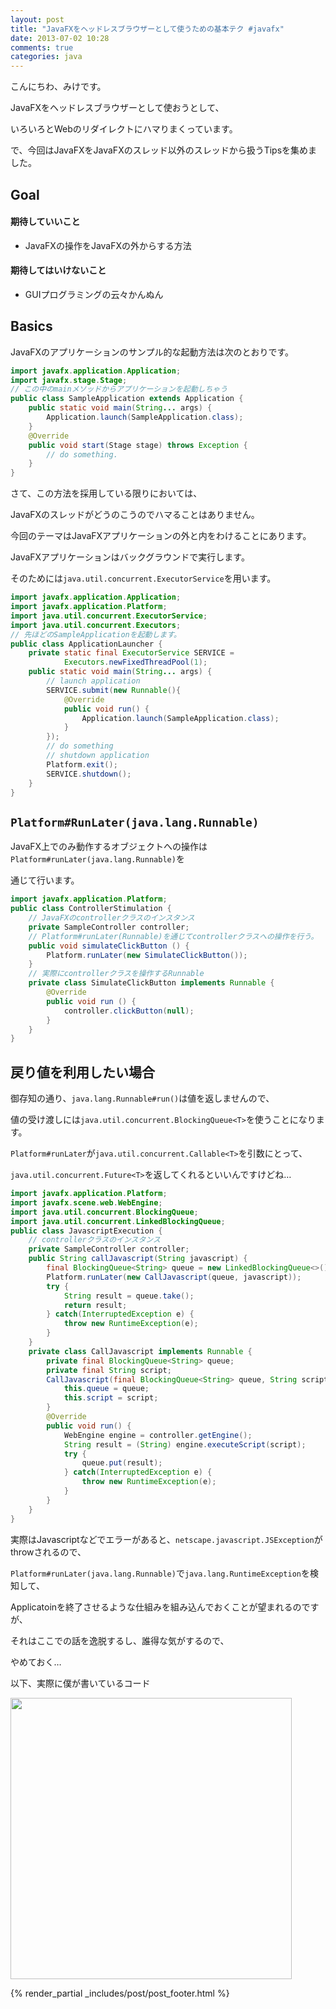 ```yaml
---
layout: post
title: "JavaFXをヘッドレスブラウザーとして使うための基本テク #javafx"
date: 2013-07-02 10:28
comments: true
categories: java
---
```


こんにちわ、みけです。

JavaFXをヘッドレスブラウザーとして使おうとして、

いろいろとWebのリダイレクトにハマりまくっています。

で、今回はJavaFXをJavaFXのスレッド以外のスレッドから扱うTipsを集めました。


Goal
---

#### 期待していいこと

+ JavaFXの操作をJavaFXの外からする方法


#### 期待してはいけないこと

+ GUIプログラミングの云々かんぬん


Basics
---

JavaFXのアプリケーションのサンプル的な起動方法は次のとおりです。

```java SampleApplication.java
import javafx.application.Application;
import javafx.stage.Stage;
// この中のmainメソッドからアプリケーションを起動しちゃう
public class SampleApplication extends Application {
    public static void main(String... args) {
        Application.launch(SampleApplication.class);
    }
    @Override
    public void start(Stage stage) throws Exception {
        // do something.
    }
}
```

さて、この方法を採用している限りにおいては、

JavaFXのスレッドがどうのこうのでハマることはありません。

今回のテーマはJavaFXアプリケーションの外と内をわけることにあります。

JavaFXアプリケーションはバックグラウンドで実行します。

そのためには`java.util.concurrent.ExecutorService`を用います。

```java ApplicationLauncher.java
import javafx.application.Application;
import javafx.application.Platform;
import java.util.concurrent.ExecutorService;
import java.util.concurrent.Executors;
// 先ほどのSampleApplicationを起動します。
public class ApplicationLauncher {
    private static final ExecutorService SERVICE =
            Executors.newFixedThreadPool(1);
    public static void main(String... args) {
        // launch application
        SERVICE.submit(new Runnable(){
            @Override
            public void run() {
                Application.launch(SampleApplication.class);
            }
        });
        // do something
        // shutdown application
        Platform.exit();
        SERVICE.shutdown();
    }
}
```


`Platform#RunLater(java.lang.Runnable)`
---

JavaFX上でのみ動作するオブジェクトへの操作は`Platform#runLater(java.lang.Runnable)`を

通じて行います。

```java ControllerStimulation.java
import javafx.application.Platform;
public class ControllerStimulation {
    // JavaFXのcontrollerクラスのインスタンス
    private SampleController controller;
    // Platform#runLater(Runnable)を通じてcontrollerクラスへの操作を行う。
    public void simulateClickButton () {
        Platform.runLater(new SimulateClickButton());
    }
    // 実際にcontrollerクラスを操作するRunnable
    private class SimulateClickButton implements Runnable {
        @Override
        public void run () {
            controller.clickButton(null);
        }
    }
}
```


戻り値を利用したい場合
---

御存知の通り、`java.lang.Runnable#run()`は値を返しませんので、

値の受け渡しには`java.util.concurrent.BlockingQueue<T>`を使うことになります。

`Platform#runLater`が`java.util.concurrent.Callable<T>`を引数にとって、

`java.util.concurrent.Future<T>`を返してくれるといいんですけどね…

```java JavascriptExecution.java
import javafx.application.Platform;
import javafx.scene.web.WebEngine;
import java.util.concurrent.BlockingQueue;
import java.util.concurrent.LinkedBlockingQueue;
public class JavascriptExecution {
    // controllerクラスのインスタンス
    private SampleController controller;
    public String callJavascript(String javascript) {
        final BlockingQueue<String> queue = new LinkedBlockingQueue<>();
        Platform.runLater(new CallJavascript(queue, javascript));
        try {
            String result = queue.take();
            return result;
        } catch(InterruptedException e) {
            throw new RuntimeException(e);
        }
    }
    private class CallJavascript implements Runnable {
        private final BlockingQueue<String> queue;
        private final String script;
        CallJavascript(final BlockingQueue<String> queue, String script) {
            this.queue = queue;
            this.script = script;
        }
        @Override
        public void run() {
            WebEngine engine = controller.getEngine();
            String result = (String) engine.executeScript(script);
            try {
                queue.put(result);
            } catch(InterruptedException e) {
                throw new RuntimeException(e);
            }
        }
    }
}
```

実際はJavascriptなどでエラーがあると、`netscape.javascript.JSException`がthrowされるので、

`Platform#runLater(java.lang.Runnable)`で`java.lang.RuntimeException`を検知して、

Applicatoinを終了させるような仕組みを組み込んでおくことが望まれるのですが、

それはここでの話を逸脱するし、誰得な気がするので、

やめておく…


以下、実際に僕が書いているコード

<a href="https://googledrive.com/host/0B4hhdHWLP7RRQVYweDh2QU1LVk0" target="_blank"><img src="//googledrive.com/host/0B4hhdHWLP7RRQVYweDh2QU1LVk0" style="width : 450px;"></a>



{% render_partial _includes/post/post_footer.html %}


